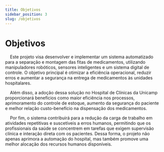 ```yaml
---
title: Objetivos
sidebar_position: 3
slug: /objetivos
---
```


# Objetivos  

&nbsp;&nbsp;&nbsp;&nbsp;Este projeto visa desenvolver e implementar um sistema automatizado para a separação e montagem das fitas de medicamentos, utilizando manipuladores robóticos, sensores inteligentes e um sistema digital de controle. O objetivo principal é otimizar a eficiência operacional, reduzir erros e aumentar a segurança na entrega de medicamentos às unidades hospitalares.  

&nbsp;&nbsp;&nbsp;&nbsp;Além disso, a adoção dessa solução no Hospital de Clínicas da Unicamp proporcionará benefícios como maior eficiência nos processos, aprimoramento do controle de estoque, aumento da segurança do paciente e melhor relação custo-benefício na dispensação dos medicamentos.  

&nbsp;&nbsp;&nbsp;&nbsp;Por fim, o sistema contribuirá para a redução da carga de trabalho em atividades repetitivas e suscetíveis a erros humanos, permitindo que os profissionais da saúde se concentrem em tarefas que exigem supervisão clínica e interação direta com os pacientes. Dessa forma, o projeto não apenas aprimora a automação do hospital, mas também promove uma melhor alocação dos recursos humanos disponíveis.  
